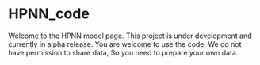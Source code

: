 # HPNN_code

Welcome to the HPNN model page. This project is under development and currently in alpha release. You are welcome to use the code. We do not have permission to share data, So you need to prepare your own data.
